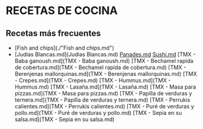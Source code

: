 RECETAS DE COCINA
=================


Recetas más frecuentes
----------------------

- [Fish and chips](./"Fish and chips.md")
- [Judias Blancas.md](Judias Blancas.md)
[Panades.md](Panades.md)
[Sushi.md](Sushi.md)
[TMX - Baba ganoush.md](TMX - Baba ganoush.md)
[TMX - Bechamel rapida de cobertura.md](TMX - Bechamel rapida de cobertura.md)
[TMX - Berenjenas mallorquinas.md](TMX - Berenjenas mallorquinas.md)
[TMX - Crepes.md](TMX - Crepes.md)
[TMX - Hummus.md](TMX - Hummus.md)
[TMX - Lasaña.md](TMX - Lasaña.md)
[TMX - Masa para pizzas.md](TMX - Masa para pizzas.md)
[TMX - Papilla de verduras y ternera.md](TMX - Papilla de verduras y ternera.md)
[TMX - Perrukis calientes.md](TMX - Perrukis calientes.md)
[TMX - Puré de verduras y pollo.md](TMX - Puré de verduras y pollo.md)
[TMX - Sepia en su salsa.md](TMX - Sepia en su salsa.md)
